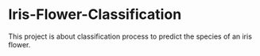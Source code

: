 # Iris-Flower-Classification
This project is about classification process to predict the species of an iris flower.

